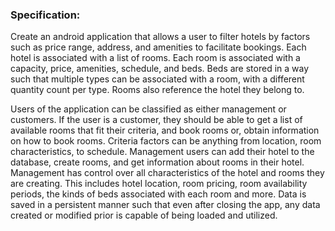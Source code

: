 ### Specification:
Create an android application that allows a user to filter hotels by factors such as price range, address, and amenities to facilitate bookings. Each hotel is associated with a list of rooms. Each room is associated with a capacity, price, amenities, schedule, and beds. Beds are stored in a way such that multiple types can be associated with a room, with a different quantity count per type. Rooms also reference the hotel they belong to.

Users of the application can be classified as either management or customers. If the user is a customer, they should be able to get a list of available rooms that fit their criteria, and book rooms or, obtain information on how to book rooms. Criteria factors can be anything from location, room characteristics, to schedule. Management users can add their hotel to the database, create rooms, and get information about rooms in their hotel. Management has control over all characteristics of the hotel and rooms they are creating. This includes hotel location, room pricing, room availability periods, the kinds of beds associated with each room and more. Data is saved in a persistent manner such that even after closing the app, any data created or modified prior is capable of being loaded and utilized.

